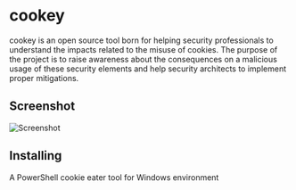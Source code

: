 # cookey
 cookey is an open source tool born for helping security professionals to understand the impacts related to the misuse of cookies. The purpose of the project is to raise awareness about the consequences on a malicious usage of these security elements and help security architects to implement proper mitigations.

Screenshot
--
![Screenshot](https://github.com/D3vil0per/cookey/blob/main/images/screenshot.png)

Installing
--
 A PowerShell cookie eater tool for Windows environment

